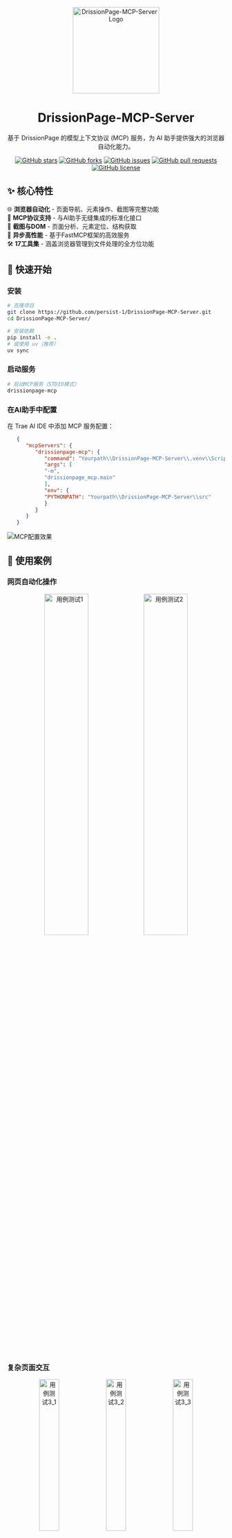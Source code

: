 <div align="center">

<img src="/images/logo.png" alt="DrissionPage-MCP-Server Logo" width="200">

# DrissionPage-MCP-Server

基于 DrissionPage 的模型上下文协议 (MCP) 服务，为 AI 助手提供强大的浏览器自动化能力。

[![GitHub stars](https://img.shields.io/github/stars/persist-1/DrissionPage-MCP-Server?style=social)](https://github.com/persist-1/DrissionPage-MCP-Server/stargazers)
[![GitHub forks](https://img.shields.io/github/forks/persist-1/DrissionPage-MCP-Server?style=social)](https://github.com/persist-1/DrissionPage-MCP-Server/network/members)
[![GitHub issues](https://img.shields.io/github/issues/persist-1/DrissionPage-MCP-Server)](https://github.com/persist-1/DrissionPage-MCP-Server/issues)
[![GitHub pull requests](https://img.shields.io/github/issues-pr/persist-1/DrissionPage-MCP-Server)](https://github.com/persist-1/DrissionPage-MCP-Server/pulls)
[![GitHub license](https://img.shields.io/github/license/persist-1/DrissionPage-MCP-Server)](https://github.com/persist-1/DrissionPage-MCP-Server/blob/main/LICENSE)

</div>

## ✨ 核心特性

🌐 **浏览器自动化** - 页面导航、元素操作、截图等完整功能  
🔧 **MCP协议支持** - 与AI助手无缝集成的标准化接口  
📸 **截图与DOM** - 页面分析、元素定位、结构获取  
🚀 **异步高性能** - 基于FastMCP框架的高效服务  
🛠️ **17工具集** - 涵盖浏览器管理到文件处理的全方位功能

## 🚀 快速开始

### 安装
```bash
# 克隆项目
git clone https://github.com/persist-1/DrissionPage-MCP-Server.git
cd DrissionPage-MCP-Server/

# 安装依赖
pip install -e .
# 或使用 uv（推荐）
uv sync
```

### 启动服务
```bash
# 启动MCP服务（STDIO模式）
drissionpage-mcp
```

### 在AI助手中配置
在 Trae AI IDE 中添加 MCP 服务配置：
```json
   {
      "mcpServers": {
         "drissionpage-mcp": {
            "command": "Yourpath\\DrissionPage-MCP-Server\\.venv\\Scripts\\python.exe",
            "args": [
            "-m",
            "drissionpage_mcp.main"
            ],
            "env": {
            "PYTHONPATH": "Yourpath\\DrissionPage-MCP-Server\\src"
            }
         }
      }
   }
```
![MCP配置效果](/images/mcp配置效果(Trae%20ide).png)

## 📱 使用案例

### 网页自动化操作
<div align="center">
  <img src="/images/用例测试1.png" alt="用例测试1" width="45%">
  <img src="/images/用例测试2.png" alt="用例测试2" width="45%">
</div>

### 复杂页面交互
<div align="center">
  <img src="/images/用例测试3_1.png" alt="用例测试3_1" width="30%">
  <img src="/images/用例测试3_2.png" alt="用例测试3_2" width="30%">
  <img src="/images/用例测试3_3.png" alt="用例测试3_3" width="30%">
</div>

### 基本使用示例
```python
# 连接浏览器
result = await connect_browser(port=9222, headless=False)

# 导航并截图
result = await navigate("https://example.com")
result = await take_screenshot("page.png")

# 元素操作
result = await click_element("#submit-button")
result = await input_text("#username", "your_username")
```

## 🛠️ MCP 工具列表

| 分类 | 工具 | 功能描述 |
|------|------|----------|
| 🌐 **浏览器管理** | 1.`connect_browser` | 连接/启动浏览器 |
| | 2.`new_tab` | 创建新标签页 |
| | 3.`navigate` | 页面导航 |
| 🎯 **元素操作** | 4.`click_element` | 点击元素 |
| | 5.`input_text` | 输入文本 |
| | 6.`get_element_text` | 获取元素文本内容 |
| | 7.`get_page_text` | 获取页面完整文本内容 |
| 📸 **截图功能** | 8.`take_screenshot` | 页面/元素截图 |
| | 9.`get_screenshot_data` | 获取截图数据 |
| 🌳 **DOM操作** | 10.`get_dom_tree` | 获取DOM树结构 |
| | 11.`find_elements` | 查找页面元素 |
| 🔍 **网络监控** | 12.`enable_network_monitoring` | 启用网络监控 |
| | 13.`get_network_logs` | 获取网络日志 |
| 📁 **文件操作** | 14.`save_page_source` | 保存页面源码 |
| | 15.`get_cookies` | 获取Cookies |
| ⚡ **高级功能** | 16.`execute_javascript` | 执行JavaScript |
| | 17.`run_cdp_command` | 执行CDP命令 |

## ⚙️ 环境配置

```bash
# 基本配置
export DRISSIONPAGE_MCP_LOG_LEVEL=INFO
export DRISSIONPAGE_MCP_HEADLESS=false
export DRISSIONPAGE_MCP_TIMEOUT=30

# 路径配置（可选）
export DRISSIONPAGE_MCP_BROWSER_PATH=/path/to/chrome
export DRISSIONPAGE_MCP_DOWNLOAD_PATH=/path/to/downloads
export DRISSIONPAGE_MCP_SCREENSHOT_PATH=/path/to/screenshots
```

## 🏗️ 项目架构

### 整体架构图

```
DrissionPage-MCP-Server/
├── .github/                    # GitHub 配置
│   ├── ISSUE_TEMPLATE/         # Issue 模板
│   │   ├── bug_report.md       # Bug 报告模板
│   │   └── quesiton.md         # 问题咨询模板
│   └── workflows/              # GitHub Actions 工作流
│       └── deploy.yml          # VitePress 文档自动部署
├── browsers/                   # 浏览器相关文件
│   ├── chrome-portable/        # 便携版 Chrome 浏览器
│   └── readme_please.md        # 浏览器使用说明
├── docs/                       # 文档目录
│   ├── site_config/            # VitePress 文档站点
│   │   ├── .vitepress/         # VitePress 配置目录
│   │   │   ├── config.mts      # 站点配置文件
│   │   │   └── dist/           # 构建输出目录
│   │   ├── public/             # 静态资源目录
│   │   │   └── images/         # 图片资源
│   │   ├── README.md           # 文档首页
│   │   ├── instruction.md      # 使用说明
│   │   ├── api-reference.md    # API 参考
│   │   ├── architecture.md     # 架构文档
│   │   ├── faq.md             # 常见问题
│   │   ├── mcp-tools.md       # MCP 工具说明
│   │   └── index.md           # VitePress 首页配置
│   ├── package.json           # 文档站点依赖配置
│   ├── package-lock.json      # 依赖锁定文件
│   └── ds_run_dev.bat         # 开发启动脚本
├── src/                        # 源代码目录
│   └── drissionpage_mcp/       # 主要代码包
│       ├── config/             # 配置模块
│       │   ├── __init__.py
│       │   └── settings.py     # 环境配置和设置
│       ├── core/               # 核心功能模块
│       │   ├── __init__.py
│       │   ├── browser_manager.py    # 浏览器管理器
│       │   ├── element_handler.py    # 元素操作处理器
│       │   ├── file_handler.py       # 文件操作处理器
│       │   └── network_listener.py   # 网络监听器
│       ├── services/           # 服务层
│       │   ├── __init__.py
│       │   ├── cdp_service.py        # Chrome DevTools 协议服务
│       │   ├── dom_service.py        # DOM 操作服务
│       │   └── screenshot_service.py # 截图服务
│       ├── utils/              # 工具模块
│       │   ├── __init__.py
│       │   ├── helpers.py            # 辅助函数
│       │   └── text_matcher.py      # 文本匹配工具
│       ├── __init__.py         # 包初始化文件
│       └── main.py             # MCP 服务入口点
├── tests/                      # 测试目录
│   ├── integration/            # 集成测试
│   ├── __init__.py
│   ├── check_browser.py        # 浏览器检查脚本
│   └── local_build_test.ps1    # 本地构建测试
├── pyproject.toml              # Python 项目配置
├── requirements.txt            # 生产环境依赖
├── requirements-dev.txt        # 开发环境依赖
├── pytest.ini                 # 测试配置
├── .gitignore                  # Git 忽略规则
└── uv.lock                     # UV 包管理器锁定文件
```

### 核心模块说明

#### 🔧 配置层 (config/)
- **settings.py**: 管理环境变量、浏览器路径、超时设置等配置项

#### 🏗️ 核心层 (core/)
- **browser_manager.py**: 浏览器生命周期管理，包括启动、连接、标签页操作
- **element_handler.py**: 页面元素的查找、点击、输入、获取文本等操作
- **file_handler.py**: 文件系统操作，包括保存页面源码、管理下载文件
- **network_listener.py**: 网络请求监听和日志记录

#### 🚀 服务层 (services/)
- **cdp_service.py**: Chrome DevTools 协议的封装和调用
- **dom_service.py**: DOM 树获取、解析和操作
- **screenshot_service.py**: 页面和元素截图功能

#### 🛠️ 工具层 (utils/)
- **helpers.py**: 通用辅助函数和工具方法
- **text_matcher.py**: 文本匹配和处理算法

### 技术架构

```
┌─────────────────┐    ┌──────────────────┐    ┌─────────────────┐
│   AI 助手       │◄──►│  MCP 协议服务     │◄──►│  Chrome 浏览器   │
│  (Trae AI)     │    │  (main.py)      │    │  (DrissionPage) │
└─────────────────┘    └──────────────────┘    └─────────────────┘
                              │
                              ▼
                    ┌──────────────────┐
                    │    服务层         │
                    │  ┌─────────────┐  │
                    │  │ CDP Service │  │
                    │  │ DOM Service │  │
                    │  │Screenshot   │  │
                    │  └─────────────┘  │
                    └──────────────────┘
                              │
                              ▼
                    ┌──────────────────┐
                    │    核心层         │
                    │  ┌─────────────┐  │
                    │  │Browser Mgr  │  │
                    │  │Element Hand │  │
                    │  │File Handler │  │
                    │  │Network List │  │
                    │  └─────────────┘  │
                    └──────────────────┘
```

## 📚 文档

- 📖 **[在线文档](https://persist-1.github.io/DrissionPage-MCP-Server/)** - 完整的项目文档
- 🚀 **[使用说明](docs/site_config/instruction.md)** - 快速上手指南
- 🏗️ **[开发指南](docs/site_config/development-guide.md)** - 开发环境配置
- 🔧 **[项目架构](docs/site_config/architecture.md)** - 架构设计说明
- 📋 **[API参考](docs/site_config/api-reference.md)** - 详细API文档

## 🔧 故障排除

| 问题 | 解决方案 |
|------|----------|
| 🌐 浏览器连接失败 | 确保Chrome已安装，检查调试端口配置 |
| 🎯 元素找不到 | 检查选择器，等待页面加载，使用更具体选择器 |
| 📸 截图失败 | 检查磁盘空间、文件权限、截图目录 |
| 🔍 网络监控无数据 | 确保已启用监控，检查过滤条件 |

```bash
# 启用调试日志
drissionpage-mcp --log-level DEBUG
```

## 🤝 贡献

欢迎提交 Issue 和 Pull Request！

1. Fork 项目 → 2. 创建分支 → 3. 提交更改 → 4. 推送分支 → 5. 创建 PR

## 📄 许可证

MIT License - 详见 [LICENSE](LICENSE) 文件

## 📖 参考项目

本项目基于 [DrissionPage](https://github.com/g1879/DrissionPage) 构建

---

<div align="center">
  <strong>⭐ 如果这个项目对你有帮助，请给个 Star！</strong>
</div>
